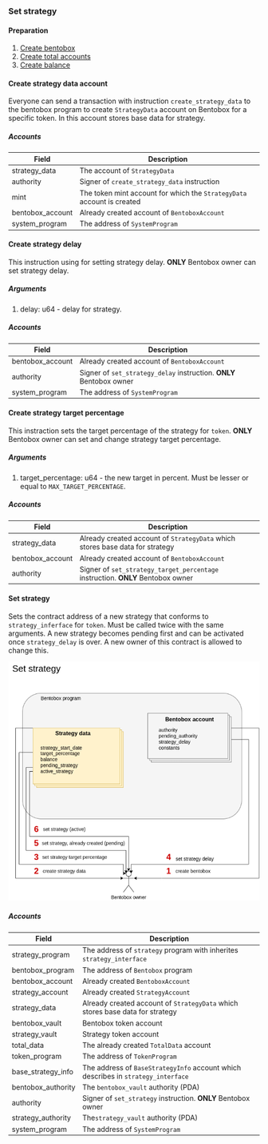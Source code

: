 ### Set strategy

#### Preparation
1. [Create bentobox](./01-create-bentobox.md)
2. [Create total accounts](./02-create-total-accounts.md)
3. [Create balance](./03-create-balance.md)

#### Create strategy data account

Everyone can send a transaction with instruction `create_strategy_data` to the bentobox program to create `StrategyData` account on Bentobox for a specific token. In this account stores base data for strategy. 

##### Accounts

| Field  | Description |
| ------------- | ------------- |
| strategy_data  |  The account of `StrategyData` |
| authority  | Signer of `create_strategy_data` instruction |
| mint | The token mint account for which the `StrategyData` account is created |
| bentobox_account  | Already created account of `BentoboxAccount` |
| system_program | The address of `SystemProgram` |

#### Create strategy delay
This instruction using for setting strategy delay. **ONLY** Bentobox owner can set strategy delay.  

##### Arguments
1. delay: u64 - delay for strategy.

##### Accounts

| Field  | Description |
| ------------- | ------------- |
| bentobox_account  |  Already created account of `BentoboxAccount` |
| authority  | Signer of `set_strategy_delay` instruction. **ONLY** Bentobox owner |
| system_program | The address of `SystemProgram` |

#### Create strategy target percentage

This instraction sets the target percentage of the strategy for `token`. **ONLY** Bentobox owner can set and change strategy target percentage.

##### Arguments
1. target_percentage: u64 - the new target in percent. Must be lesser or equal to `MAX_TARGET_PERCENTAGE`.

##### Accounts

| Field  | Description |
| ------------- | ------------- |
| strategy_data  |  Already created account of `StrategyData` which stores base data for strategy |
| bentobox_account  |  Already created account of `BentoboxAccount` |
| authority  | Signer of `set_strategy_target_percentage` instruction. **ONLY** Bentobox owner |

#### Set strategy

Sets the contract address of a new strategy that conforms to `strategy_inferface` for `token`. Must be called twice with the same arguments. A new strategy becomes pending first and can be activated once `strategy_delay` is over. A new owner of this contract is allowed to change this.

![Set strategy](../bentobox/images/SetStrategy.png)

##### Accounts
| Field  | Description |
| ------------- | ------------- |
| strategy_program  | The address of `strategy` program with inherites `strategy_interface` |
| bentobox_program  | The address of `Bentobox` program |
| bentobox_account  | Already created `BentoboxAccount` |
| strategy_account  | Already created `StrategyAccount` |
| strategy_data  | Already created account of `StrategyData` which stores base data for strategy |
| bentobox_vault  | Bentobox token account |
| strategy_vault  | Strategy token account |
| total_data  | The already created `TotalData` account |
| token_program  | The address of `TokenProgram` |
| base_strategy_info  | The address of `BaseStrategyInfo` account which describes in `strategy_interface` |
| bentobox_authority  | The `bentobox_vault` authority (PDA) |
| authority  | Signer of `set_strategy` instruction. **ONLY** Bentobox owner |
| strategy_authority  | The`strategy_vault` authority (PDA) |
| system_program  | The address of `SystemProgram` |
